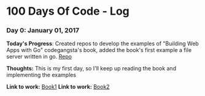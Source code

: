 # 100 Days Of Code - Log

### Day 0: January 01, 2017

**Today's Progress**: Created repos to develop the examples of "Building Web Apps with Go" codegangsta's book, added the book's first example a file server written in go. [Repo](https://github.com/andredurao/building-web-apps-with-go.git)

**Thoughts:** This is my first day, so I'll keep up reading the book and implementing the examples

**Link to work:** [Book1](https://www.gitbook.com/book/astaxie/build-web-application-with-golang/details)
**Link to work:** [Book2](https://www.gitbook.com/book/codegangsta/building-web-apps-with-go/details)
